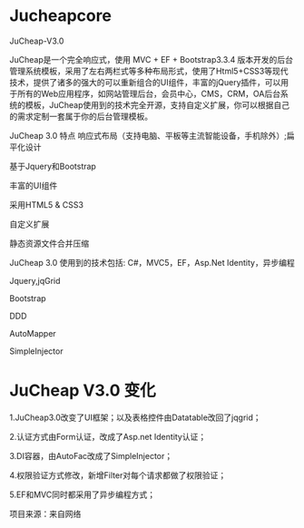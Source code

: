 # Jucheapcore
JuCheap-V3.0



JuCheap是一个完全响应式，使用 MVC + EF + Bootstrap3.3.4 版本开发的后台管理系统模板，采用了左右两栏式等多种布局形式，使用了Html5+CSS3等现代技术，提供了诸多的强大的可以重新组合的UI组件，丰富的jQuery插件，可以用于所有的Web应用程序，如网站管理后台，会员中心，CMS，CRM，OA后台系统的模板，JuCheap使用到的技术完全开源，支持自定义扩展，你可以根据自己的需求定制一套属于你的后台管理模板。

JuCheap 3.0 特点
响应式布局（支持电脑、平板等主流智能设备，手机除外）;扁平化设计

基于Jquery和Bootstrap

丰富的UI组件

采用HTML5 & CSS3

自定义扩展

静态资源文件合并压缩

JuCheap 3.0 使用到的技术包括:
C#，MVC5，EF，Asp.Net Identity，异步编程

Jquery,jqGrid

Bootstrap

DDD

AutoMapper

SimpleInjector

#  JuCheap V3.0 变化
1.JuCheap3.0改变了UI框架；以及表格控件由Datatable改回了jqgrid；

2.认证方式由Form认证，改成了Asp.net Identity认证；

3.DI容器，由AutoFac改成了SimpleInjector；

4.权限验证方式修改，新增Filter对每个请求都做了权限验证；

5.EF和MVC同时都采用了异步编程方式；

项目来源：来自网络
